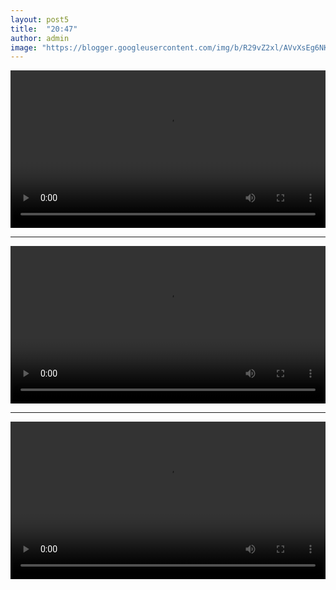 ```yaml
---
layout: post5
title:  "20:47"
author: admin
image: "https://blogger.googleusercontent.com/img/b/R29vZ2xl/AVvXsEg6NKtbjj1Tnt5B0qpx_3JIagBiJXGvA8v2-7fADisrDZwrpFAqVggDpxiPxplfAbLJuJAcgj-rsZFVRGiQqCWsqsljZx5nk7jWpVAgo4ekSzqKiN-HDeIUDMg64Lv7jIfUjfQyasG4sumZYEzBjCR79vjt6CFRIJNN0mEeuLIKkiCC7YUXghmXGd__cp9F/s1600/4C2C1E0.gif"
---
```






<video id="my-video4" controls style="width:100%" >
<source src='https://video.twimg.com/amplify_video/1769153941948735490/vid/avc1/404x720/21aAsvTvsqL2G1My.mp4?tag=14'
 title='video'
 type='video/mp4' /></video>

<hr />

<video id="my-video5" controls style="width:100%" >
<source src='https://video.twimg.com/ext_tw_video/1768057418083368960/pu/vid/avc1/480x852/5A1YkBzdBqHVLV6x.mp4?tag=12'
 title='video'
 type='video/mp4' /></video>
 
<hr />
 
<video id="my-vidfeo5" controls style="width:100%" >
<source src='https://video.twimg.com/ext_tw_video/1768056395767889920/pu/vid/avc1/480x852/WQ_mcBn2dxWsUDxQ.mp4?tag=12'
 title='video'
 type='video/mp4' /></video>
 
 
